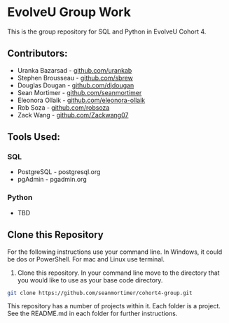 
# EvolveU Group Work

This is the group repository for SQL and Python in EvolveU Cohort 4.

## Contributors:

- Uranka Bazarsad - [github.com/urankab](github.com/urankab)
- Stephen Brousseau - [github.com/sbrew](github.com/sbrew)
- Douglas Dougan - [github.com/djdougan](github.com/djdougan)
- Sean Mortimer - [github.com/seanmortimer](github.com/seanmortimer)
- Eleonora Ollaik - [github.com/eleonora-ollaik](github.com/eleonora-ollaik)
- Rob Soza - [github.com/robsoza](github.com/robsoza)
- Zack Wang  -  [github.com/Zackwang07](github.com/Zackwang07)


## Tools Used:

### SQL
- PostgreSQL - postgresql.org
- pgAdmin - pgadmin.org

### Python
- TBD



## Clone this Repository

For the following instructions use your command line. In Windows, it could be dos or PowerShell. For mac and Linux use terminal.

1. Clone this repository. In your command line move to the directory that you would like to use as your base code directory. 
```sh
git clone https://github.com/seanmortimer/cohort4-group.git
```

This repository has a number of projects within it. Each folder is a project. See the README.md in each folder for further instructions. 

